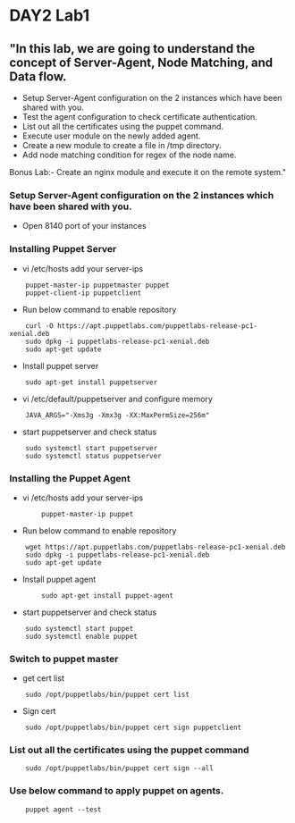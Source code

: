 # DAY2 Lab1

## "In this lab, we are going to understand the concept of Server-Agent, Node Matching, and Data flow.
- Setup Server-Agent configuration on the 2 instances which have been shared with you.
- Test the agent configuration to check certificate authentication.
- List out all the certificates using the puppet command.
- Execute user module on the newly added agent.
- Create a new module to create a file in /tmp directory.
- Add node matching condition for regex of the node name.

Bonus Lab:- Create an nginx module and execute it on the remote system."

### Setup Server-Agent configuration on the 2 instances which have been shared with you.
- Open 8140 port of your instances
### Installing Puppet Server
- vi /etc/hosts add your server-ips
```
	puppet-master-ip puppetmaster puppet
	puppet-client-ip puppetclient
```
- Run below command to enable repository
```
	curl -O https://apt.puppetlabs.com/puppetlabs-release-pc1-xenial.deb
	sudo dpkg -i puppetlabs-release-pc1-xenial.deb
	sudo apt-get update
```
- Install puppet server
```
	sudo apt-get install puppetserver
```
- vi /etc/default/puppetserver and configure memory
```
	JAVA_ARGS="-Xms3g -Xmx3g -XX:MaxPermSize=256m"
```
- start puppetserver and check status
```
	sudo systemctl start puppetserver
	sudo systemctl status puppetserver
```

###  Installing the Puppet Agent
- vi /etc/hosts add your server-ips
```
        puppet-master-ip puppet
```
- Run below command to enable repository
``` 
	wget https://apt.puppetlabs.com/puppetlabs-release-pc1-xenial.deb
	sudo dpkg -i puppetlabs-release-pc1-xenial.deb
	sudo apt-get update

```
- Install puppet agent
```
        sudo apt-get install puppet-agent
```
- start puppetserver and check status
```
	sudo systemctl start puppet
	sudo systemctl enable puppet
```
### Switch to puppet master
- get cert list
```
	sudo /opt/puppetlabs/bin/puppet cert list
```
- Sign cert
```
	sudo /opt/puppetlabs/bin/puppet cert sign puppetclient
```
### List out all the certificates using the puppet command
```
	sudo /opt/puppetlabs/bin/puppet cert sign --all
```

### Use below command to apply puppet on agents.
```
	puppet agent --test
```
### 





